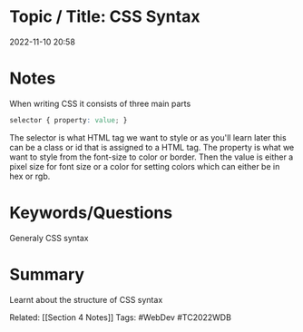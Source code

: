 # Topic / Title: CSS Syntax

2022-11-10
20:58


# Notes
When writing CSS it consists of three main parts
```css
selector { property: value; }
```
The selector is what HTML tag we want to style or as you'll learn later this can be a class or id that is assigned to a HTML tag. The property is what we want to style from the font-size to color or border. Then the value is either a pixel size for font size or a color for setting colors which can either be in hex or rgb. 
# Keywords/Questions
Generaly CSS syntax
# Summary
Learnt about the structure of CSS syntax 

Related: [[Section 4 Notes]]
Tags: #WebDev #TC2022WDB 